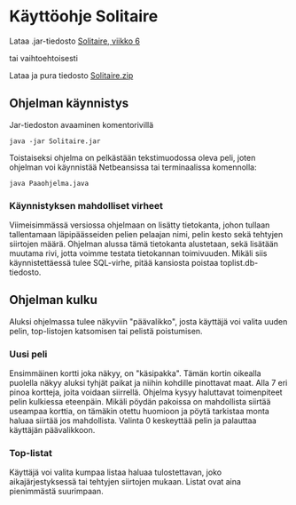# Käyttöohje Solitaire

Lataa .jar-tiedosto [Solitaire, viikko 6](https://github.com/OlliSavisalo/ot-harjoitustyo/releases/download/viikko6/Solitaire.jar)

tai vaihtoehtoisesti

Lataa ja pura tiedosto [Solitaire.zip](https://github.com/OlliSavisalo/ot-harjoitustyo/archive/viikko6.zip)

## Ohjelman käynnistys

Jar-tiedoston avaaminen komentorivillä
```
java -jar Solitaire.jar

```

Toistaiseksi ohjelma on pelkästään tekstimuodossa oleva peli, joten ohjelman voi käynnistää Netbeansissa tai terminaalissa komennolla:
```
java Paaohjelma.java
```

### Käynnistyksen mahdolliset virheet

Viimeisimmässä versiossa ohjelmaan on lisätty tietokanta, johon tullaan tallentamaan läpipäässeiden pelien pelaajan nimi, pelin kesto sekä tehtyjen siirtojen määrä. Ohjelman alussa tämä tietokanta alustetaan, sekä lisätään muutama rivi, jotta voimme testata tietokannan toimivuuden.
Mikäli siis käynnistettäessä tulee SQL-virhe, pitää kansiosta poistaa toplist.db-tiedosto.

## Ohjelman kulku

Aluksi ohjelmassa tulee näkyviin "päävalikko", josta käyttäjä voi valita uuden pelin, top-listojen katsomisen tai pelistä poistumisen.

### Uusi peli
Ensimmäinen kortti joka näkyy, on "käsipakka".
Tämän kortin oikealla puolella näkyy aluksi tyhjät paikat ja niihin kohdille pinottavat maat.
Alla 7 eri pinoa kortteja, joita voidaan siirrellä.
Ohjelma kysyy haluttavat toimenpiteet pelin kulkiessa eteenpäin. Mikäli pöydän pakoissa on mahdollista siirtää useampaa korttia, on tämäkin otettu huomioon ja pöytä tarkistaa monta haluaa siirtää jos mahdollista.
Valinta 0 keskeyttää pelin ja palauttaa käyttäjän päävalikkoon.

### Top-listat

Käyttäjä voi valita kumpaa listaa haluaa tulostettavan, joko aikajärjestyksessä tai tehtyjen siirtojen mukaan. Listat ovat aina pienimmästä suurimpaan.
